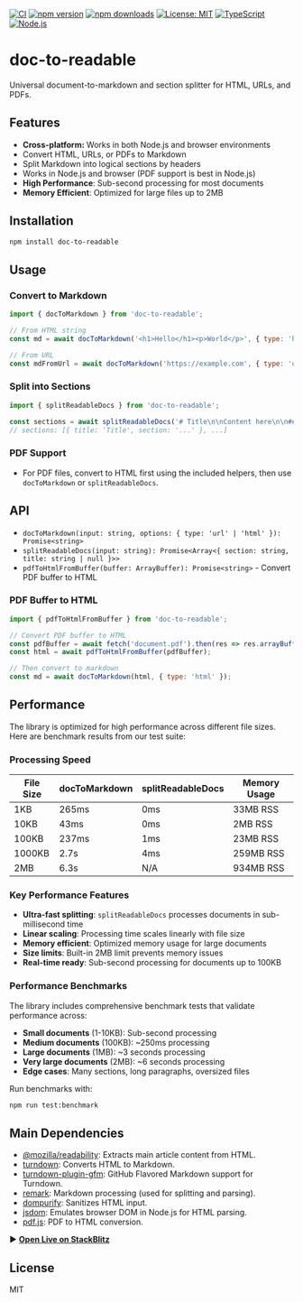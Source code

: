 [![CI](https://github.com/ilyashusterman/doc-to-readable/actions/workflows/node.js.yml/badge.svg)](https://github.com/ilyashusterman/doc-to-readable/actions)
[![npm version](https://badge.fury.io/js/doc-to-readable.svg)](https://www.npmjs.com/package/doc-to-readable)
[![npm downloads](https://img.shields.io/npm/dm/doc-to-readable.svg)](https://www.npmjs.com/package/doc-to-readable)
[![License: MIT](https://img.shields.io/badge/License-MIT-yellow.svg)](https://opensource.org/licenses/MIT)
[![TypeScript](https://img.shields.io/badge/TypeScript-007ACC?logo=typescript&logoColor=white)](https://www.typescriptlang.org/)
[![Node.js](https://img.shields.io/badge/Node.js-43853D?logo=node.js&logoColor=white)](https://nodejs.org/)

# doc-to-readable

Universal document-to-markdown and section splitter for HTML, URLs, and PDFs.

## Features
- **Cross-platform:** Works in both Node.js and browser environments
- Convert HTML, URLs, or PDFs to Markdown
- Split Markdown into logical sections by headers
- Works in Node.js and browser (PDF support is best in Node.js)
- **High Performance**: Sub-second processing for most documents
- **Memory Efficient**: Optimized for large files up to 2MB

## Installation
```sh
npm install doc-to-readable
```

## Usage

### Convert to Markdown
```js
import { docToMarkdown } from 'doc-to-readable';

// From HTML string
const md = await docToMarkdown('<h1>Hello</h1><p>World</p>', { type: 'html' });

// From URL
const mdFromUrl = await docToMarkdown('https://example.com', { type: 'url' });
```


### Split into Sections
```js
import { splitReadableDocs } from 'doc-to-readable';

const sections = await splitReadableDocs('# Title\n\nContent here\n\n## Subtitle\n\nMore content');
// sections: [{ title: 'Title', section: '...' }, ...]
```

### PDF Support
- For PDF files, convert to HTML first using the included helpers, then use `docToMarkdown` or `splitReadableDocs`.

## API
- `docToMarkdown(input: string, options: { type: 'url' | 'html' }): Promise<string>`
- `splitReadableDocs(input: string): Promise<Array<{ section: string, title: string | null }>>`
- `pdfToHtmlFromBuffer(buffer: ArrayBuffer): Promise<string>` - Convert PDF buffer to HTML

### PDF Buffer to HTML
```js
import { pdfToHtmlFromBuffer } from 'doc-to-readable';

// Convert PDF buffer to HTML
const pdfBuffer = await fetch('document.pdf').then(res => res.arrayBuffer());
const html = await pdfToHtmlFromBuffer(pdfBuffer);

// Then convert to markdown
const md = await docToMarkdown(html, { type: 'html' });
```

## Performance

The library is optimized for high performance across different file sizes. Here are benchmark results from our test suite:

### Processing Speed

| File Size | docToMarkdown | splitReadableDocs | Memory Usage |
|-----------|---------------|-------------------|--------------|
| 1KB       | 265ms         | 0ms               | 33MB RSS     |
| 10KB      | 43ms          | 0ms               | 2MB RSS      |
| 100KB     | 237ms         | 1ms               | 23MB RSS     |
| 1000KB    | 2.7s          | 4ms               | 259MB RSS    |
| 2MB       | 6.3s          | N/A               | 934MB RSS    |

### Key Performance Features

- **Ultra-fast splitting**: `splitReadableDocs` processes documents in sub-millisecond time
- **Linear scaling**: Processing time scales linearly with file size
- **Memory efficient**: Optimized memory usage for large documents
- **Size limits**: Built-in 2MB limit prevents memory issues
- **Real-time ready**: Sub-second processing for documents up to 100KB

### Performance Benchmarks

The library includes comprehensive benchmark tests that validate performance across:
- **Small documents** (1-10KB): Sub-second processing
- **Medium documents** (100KB): ~250ms processing
- **Large documents** (1MB): ~3 seconds processing
- **Very large documents** (2MB): ~6 seconds processing
- **Edge cases**: Many sections, long paragraphs, oversized files

Run benchmarks with:
```sh
npm run test:benchmark
```

## Main Dependencies
- [@mozilla/readability](https://github.com/mozilla/readability): Extracts main article content from HTML.
- [turndown](https://github.com/mixmark-io/turndown): Converts HTML to Markdown.
- [turndown-plugin-gfm](https://github.com/domchristie/turndown-plugin-gfm): GitHub Flavored Markdown support for Turndown.
- [remark](https://github.com/remarkjs/remark): Markdown processing (used for splitting and parsing).
- [dompurify](https://github.com/cure53/DOMPurify): Sanitizes HTML input.
- [jsdom](https://github.com/jsdom/jsdom): Emulates browser DOM in Node.js for HTML parsing.
- [pdf.js](https://github.com/mozilla/pdf.js): PDF to HTML conversion.

▶️ **[Open Live on StackBlitz](https://stackblitz.com/edit/vitejs-vite-wkr9bmtk)**

## License
MIT 
